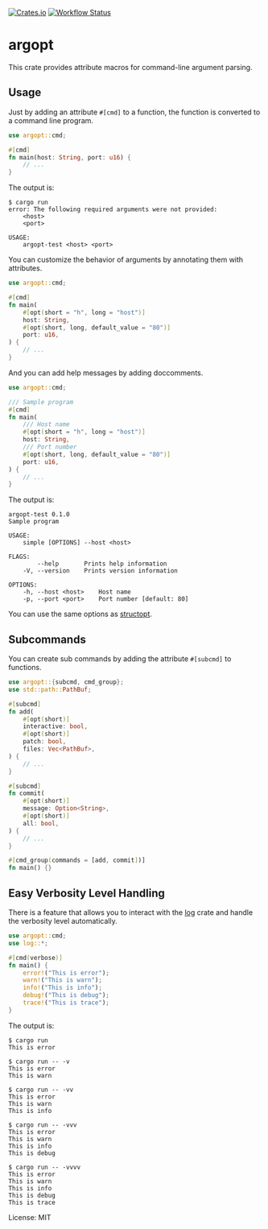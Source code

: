 
[![Crates.io](https://img.shields.io/crates/v/argopt.svg)](https://crates.io/crates/argopt)
[![Workflow Status](https://github.com/tanakh/argopt/workflows/Rust/badge.svg)](https://github.com/tanakh/argopt/actions?query=workflow%3A%22Rust%22)

# argopt

This crate provides attribute macros for command-line argument parsing.

## Usage

Just by adding an attribute `#[cmd]` to a function, the function is converted to a command line program.

```rust
use argopt::cmd;

#[cmd]
fn main(host: String, port: u16) {
    // ...
}
```

The output is:

```
$ cargo run
error: The following required arguments were not provided:
    <host>
    <port>

USAGE:
    argopt-test <host> <port>
```

You can customize the behavior of arguments by annotating them with attributes.

```rust
use argopt::cmd;

#[cmd]
fn main(
    #[opt(short = "h", long = "host")]
    host: String,
    #[opt(short, long, default_value = "80")]
    port: u16,
) {
    // ...
}
```

And you can add help messages by adding doccomments.

```rust
use argopt::cmd;

/// Sample program
#[cmd]
fn main(
    /// Host name
    #[opt(short = "h", long = "host")]
    host: String,
    /// Port number
    #[opt(short, long, default_value = "80")]
    port: u16,
) {
    // ...
}
```

The output is:

```
argopt-test 0.1.0
Sample program

USAGE:
    simple [OPTIONS] --host <host>

FLAGS:
        --help       Prints help information
    -V, --version    Prints version information

OPTIONS:
    -h, --host <host>    Host name
    -p, --port <port>    Port number [default: 80]
```

You can use the same options as [structopt](https://crates.io/crates/structopt).

## Subcommands

You can create sub commands by adding the attribute `#[subcmd]` to functions.

```rust
use argopt::{subcmd, cmd_group};
use std::path::PathBuf;

#[subcmd]
fn add(
    #[opt(short)]
    interactive: bool,
    #[opt(short)]
    patch: bool,
    files: Vec<PathBuf>,
) {
    // ...
}

#[subcmd]
fn commit(
    #[opt(short)]
    message: Option<String>,
    #[opt(short)]
    all: bool,
) {
    // ...
}

#[cmd_group(commands = [add, commit])]
fn main() {}
```

## Easy Verbosity Level Handling

There is a feature that allows you to interact with the [log](https://crates.io/crates/log) crate and handle the verbosity level automatically.

```rust
use argopt::cmd;
use log::*;

#[cmd(verbose)]
fn main() {
    error!("This is error");
    warn!("This is warn");
    info!("This is info");
    debug!("This is debug");
    trace!("This is trace");
}
```

The output is:

```
$ cargo run
This is error

$ cargo run -- -v
This is error
This is warn

$ cargo run -- -vv
This is error
This is warn
This is info

$ cargo run -- -vvv
This is error
This is warn
This is info
This is debug

$ cargo run -- -vvvv
This is error
This is warn
This is info
This is debug
This is trace
```

License: MIT
